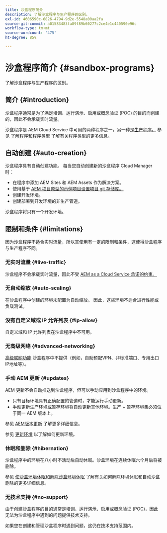 ```yaml
---
title: 沙盒程序简介
description: 了解沙盒程序与生产程序的区别。
exl-id: 4606590c-6826-4794-9d2e-5548a00aa2fa
source-git-commit: a01583483fa89f89b60277c2ce4e1c440590e96c
workflow-type: tm+mt
source-wordcount: '475'
ht-degree: 85%

---
```



# 沙盒程序简介 {#sandbox-programs}

了解沙盒程序与生产程序的区别。

## 简介 {#introduction}

沙盒程序通常是为了满足培训、运行演示、启用或概念验证 (POC) 的目的而创建的，因此不会承载实时流量。

沙盒程序是 AEM Cloud Service 中可用的两种程序之一，另一种是[生产程序。](introduction-production-programs.md) 参见 [了解程序和程序类型](/help/implementing/cloud-manager/getting-access-to-aem-in-cloud/program-types.md) 了解有关程序类型的更多信息。

## 自动创建 {#auto-creation}

沙盒程序具有自动创建功能。 每当您自动创建新的沙盒程序 Cloud Manager 时：

* 在程序中添加 AEM Sites 和 AEM Assets 作为解决方案。
* 使用基于 [AEM 项目原型的示例项目设置项目 git 存储库。](https://experienceleague.adobe.com/docs/experience-manager-core-components/using/developing/archetype/overview.html)
* 创建开发环境。
* 创建部署到开发环境的非生产管道。

沙盒程序将只有一个开发环境。

## 限制和条件 {#limitations}

因为沙盒程序不适合实时流量，所以其使用有一定的限制和条件，这使得沙盒程序与生产程序不同。

### 无实时流量 {#live-traffic}

沙盒程序不会承载实时流量，因此不受 [AEM as a Cloud Service 承诺的约束。](https://www.adobe.com/cn/legal/service-commitments.html)

### 无自动缩放 {#auto-scaling}

在沙盒程序中创建的环境未配置为自动缩放。 因此，这些环境不适合进行性能或负载测试。

### 没有自定义域或 IP 允许列表 {#ip-allow}

自定义域和 IP 允许列表在沙盒程序中不可用。

### 无高级网络 {#advanced-networking}

[高级联网功能](/help/security/configuring-advanced-networking.md) 沙盒程序中不提供（例如，自助预配VPN、非标准端口、专用出口IP地址等）。

### 手动 AEM 更新 {#updates}

AEM 更新不会自动推送到沙盒程序，但可以手动应用到沙盒程序中的环境。

* 只有目标环境具有正确配置的管道时，才能运行手动更新。
* 手动更新生产环境或暂存环境将自动更新其他环境。生产 + 暂存环境集必须位于同一 AEM 版本上。

参见 [AEM版本更新](/help/implementing/deploying/aem-version-updates.md) 了解更多详细信息。

参见 [更新环境](/help/implementing/cloud-manager/manage-environments.md#updating-dev-environment) 以了解如何更新环境。

### 休眠和删除 {#hibernation}

沙盒程序中的环境在八小时不活动后自动休眠。沙盒环境在连续休眠六个月后将被删除。

参见 [使沙盒环境休眠和解除沙盒环境休眠](/help/implementing/cloud-manager/getting-access-to-aem-in-cloud/hibernating-environments.md) 了解有关如何解除环境休眠和自动沙盒删除的更多详细信息。

### 无技术支持 {#no-support}

由于创建沙盒程序的目的通常是培训、运行演示、启用或概念验证 (POC)，因此无法为沙盒程序中遇到的问题提供技术支持。

如果您在创建和管理沙盒程序时遇到问题，这仍在技术支持范围内。
